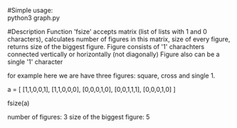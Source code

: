 #Simple usage:  
python3 graph.py 

#Description
Function 'fsize' accepts matrix (list of lists with 1 and 0 characters), calculates number of figures in this matrix, size of every figure, returns size of the biggest figure.
Figure consists of '1' charachters connected vertically or horizontally (not diagonally)
Figure also can be a single '1' character 

for example here we are have three figures: square, cross and single 1.

a = [
         [1,1,0,0,1],
         [1,1,0,0,0],
         [0,0,0,1,0],
         [0,0,1,1,1],
         [0,0,0,1,0]
]

fsize(a)

number of figures: 3
size of the biggest figure: 5

